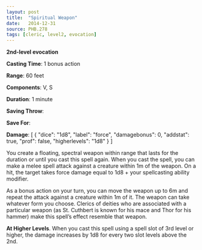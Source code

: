```yaml
---
layout: post
title:  "Spiritual Weapon"
date:   2014-12-31
source: PHB.278
tags: [cleric, level2, evocation]
---
```


**2nd-level evocation**

**Casting Time**: 1 bonus action

**Range**: 60 feet

**Components**: V, S

**Duration**: 1 minute

**Saving Throw**:

**Save For**:

**Damage**: [ { "dice": "1d8", "label": "force", "damagebonus": 0, "addstat": true, "prof": false, "higherlevels": "1d8" } ]

You create a floating, spectral weapon within range that lasts for the duration or until you cast this spell again. When you cast the spell, you can make a melee spell attack against a creature within 1m of the weapon. On a hit, the target takes force damage equal to 1d8 + your spellcasting ability modifier.

As a bonus action on your turn, you can move the weapon up to 6m and repeat the attack against a creature within 1m of it. The weapon can take whatever form you choose. Clerics of deities who are associated with a particular weapon (as St. Cuthbert is known for his mace and Thor for his hammer) make this spell’s effect resemble that weapon.

**At Higher Levels**. When you cast this spell using a spell slot of 3rd level or higher, the damage increases by 1d8 for every two slot levels above the 2nd.